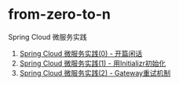 # from-zero-to-n
Spring Cloud 微服务实践

1. [Spring Cloud 微服务实践(0) - 开篇闲话](https://xie.infoq.cn/article/2e804cfaf1084de339601f201)
2. [Spring Cloud 微服务实践(1) - 用Initializr初始化](https://xie.infoq.cn/article/b111205a9d05fef89525f8783)
3. [Spring Cloud 微服务实践(2) - Gateway重试机制](https://xie.infoq.cn/article/cd424bd23643af21a0c2eec42)
